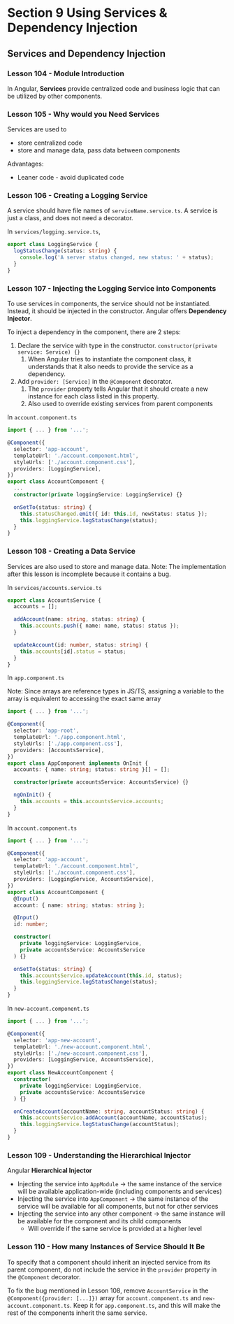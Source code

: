 # Section 9 Using Services & Dependency Injection

## Services and Dependency Injection

### Lesson 104 - Module Introduction

In Angular, **Services** provide centralized code and business logic that can be utilized by other components.

### Lesson 105 - Why would you Need Services

Services are used to

- store centralized code
- store and manage data, pass data between components

Advantages:

- Leaner code - avoid duplicated code

### Lesson 106 - Creating a Logging Service

A service should have file names of `serviceName.service.ts`. A service is just a class, and does not need a decorator.

In `services/logging.service.ts`,

```ts
export class LoggingService {
  logStatusChange(status: string) {
    console.log('A server status changed, new status: ' + status);
  }
}
```

### Lesson 107 - Injecting the Logging Service into Components

To use services in components, the service should not be instantiated. Instead, it should be injected in the constructor. Angular offers **Dependency Injector**.

To inject a dependency in the component, there are 2 steps:

1. Declare the service with type in the constructor. `constructor(private service: Service) {}`
   1. When Angular tries to instantiate the component class, it understands that it also needs to provide the service as a dependency.
2. Add `provider: [Service]` in the `@Component` decorator.
   1. The `provider` property tells Angular that it should create a new instance for each class listed in this property.
   2. Also used to override existing services from parent components

In `account.component.ts`

```ts
import { ... } from '...';

@Component({
  selector: 'app-account',
  templateUrl: './account.component.html',
  styleUrls: ['./account.component.css'],
  providers: [LoggingService],
})
export class AccountComponent {
  ...
  constructor(private loggingService: LoggingService) {}

  onSetTo(status: string) {
    this.statusChanged.emit({ id: this.id, newStatus: status });
    this.loggingService.logStatusChange(status);
  }
}
```

### Lesson 108 - Creating a Data Service

Services are also used to store and manage data. Note: The implementation after this lesson is incomplete because it contains a bug.

In `services/accounts.service.ts`

```ts
export class AccountsService {
  accounts = [];

  addAccount(name: string, status: string) {
    this.accounts.push({ name: name, status: status });
  }

  updateAccount(id: number, status: string) {
    this.accounts[id].status = status;
  }
}
```

In `app.component.ts`

Note: Since arrays are reference types in JS/TS, assigning a variable to the array is equivalent to accessing the exact same array

```ts
import { ... } from '...';

@Component({
  selector: 'app-root',
  templateUrl: './app.component.html',
  styleUrls: ['./app.component.css'],
  providers: [AccountsService],
})
export class AppComponent implements OnInit {
  accounts: { name: string; status: string }[] = [];

  constructor(private accountsService: AccountsService) {}

  ngOnInit() {
    this.accounts = this.accountsService.accounts;
  }
}
```

In `account.component.ts`

```ts
import { ... } from '...';

@Component({
  selector: 'app-account',
  templateUrl: './account.component.html',
  styleUrls: ['./account.component.css'],
  providers: [LoggingService, AccountsService],
})
export class AccountComponent {
  @Input()
  account: { name: string; status: string };

  @Input()
  id: number;

  constructor(
    private loggingService: LoggingService,
    private accountsService: AccountsService
  ) {}

  onSetTo(status: string) {
    this.accountsService.updateAccount(this.id, status);
    this.loggingService.logStatusChange(status);
  }
}
```

In `new-account.component.ts`

```ts
import { ... } from '...';

@Component({
  selector: 'app-new-account',
  templateUrl: './new-account.component.html',
  styleUrls: ['./new-account.component.css'],
  providers: [LoggingService, AccountsService],
})
export class NewAccountComponent {
  constructor(
    private loggingService: LoggingService,
    private accountsService: AccountsService
  ) {}

  onCreateAccount(accountName: string, accountStatus: string) {
    this.accountsService.addAccount(accountName, accountStatus);
    this.loggingService.logStatusChange(accountStatus);
  }
}
```

### Lesson 109 - Understanding the Hierarchical Injector

Angular **Hierarchical Injector**

- Injecting the service into `AppModule` -> the same instance of the service will be available application-wide (including components and services)
- Injecting the service into `AppComponent` -> the same instance of the service will be available for all components, but not for other services
- Injecting the service into any other component -> the same instance will be available for the component and its child components
  - Will override if the same service is provided at a higher level

### Lesson 110 - How many Instances of Service Should It Be

To specify that a component should inherit an injected service from its parent component, do not include the service in the `provider` property in the `@Component` decorator.

To fix the bug mentioned in Lesson 108, remove `AccountService` in the `@Component({provider: [...]})` array for `account.component.ts` and `new-account.component.ts`. Keep it for `app.component.ts`, and this will make the rest of the components inherit the same service.

